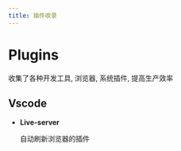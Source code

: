 ```yaml
---
title: 插件收录
---
```




# Plugins

收集了各种开发工具, 浏览器, 系统插件, 提高生产效率



## Vscode

* **Live-server**

  自动刷新浏览器的插件


